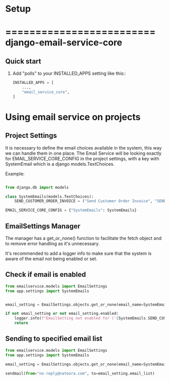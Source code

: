 # Setup

=========================
django-email-service-core
=========================

Quick start
-----------

1. Add "polls" to your INSTALLED_APPS setting like this::

    ```py
    INSTALLED_APPS = [
        ...,
        "email_service_core",
    ]
    ```

# Using email service on projects

## Project Settings 

It is necessary to define the email choices available in the system, this way we can handle them in one place.
The Email Service will be looking exactly for EMAIL_SERVICE_CORE_CONFIG in the project settings, with a key 
with SystemEmail which is a django models.TextChoices.

Example:

```py

from django.db import models

class SystemEmails(models.TextChoices):
    SEND_CUSTOMER_ORDER_INVOICE = ("Send Customer Order Invoice", "SEND_CUSTOMER_ORDER_INVOICE")

EMAIL_SERVICE_CORE_CONFIG = {"SystemEmails": SystemEmails}

```

## EmailSettings Manager

The manager has a get_or_none() function to facilitate the fetch object and to remove error handling as it's unnecessary.

It's recommended to add a logger info to make sure that the system is aware of the email not being enabled or set. 

## Check if email is enabled
```py 
from emailservice.models import EmailSettings
from app.settings import SystemEmails


email_setting = EmailSettings.objects.get_or_none(email_name=SystemEmails.SEND_CUSTOMER_ORDER_INVOICE)

if not email_setting or not email_setting.enabled:
    logger.info(f"EmailSetting not enabled for ('{SystemEmails.SEND_CUSTOMER_ORDER_INVOICE}') on funciton x().")
    return

```

## Sending to specified email list
```py
from emailservice.models import EmailSettings
from app.settings import SystemEmails

email_setting = EmailSettings.objects.get_or_none(email_name=SystemEmails.SEND_CUSTOMER_ORDER_INVOICE)

sendmail(from="no-reply@natoora.com", to=email_setting.email_list)
```

# 